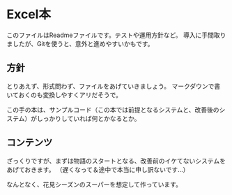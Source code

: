 <style>
.markdown-body { font-size: 10px; }
</style>

# Excel本
このファイルはReadmeファイルです。テストや運用方針など。
導入に手間取りましたが、Gitを使うと、意外と進めやすいかもです。

## 方針
とりあえず、形式問わず、ファイルをあげていきましょう。
マークダウンで書いておくのも変換しやすくアリだそうで。

この手の本は、サンプルコード（この本では前提となるシステムと、改善後のシステム）がしっかりしていれば何とかなるとか。

## コンテンツ
ざっくりですが、まずは物語のスタートとなる、改善前のイケてないシステムをあげておきます。
（遅くなって＆途中で本当に申し訳ないです…）

なんとなく、花見シーズンのスーパーを想定して作っています。



